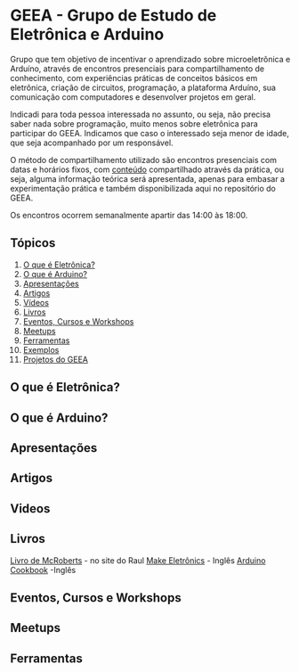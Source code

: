 # GEEA - Grupo de Estudo de Eletrônica e Arduino

Grupo que tem objetivo de incentivar o aprendizado sobre microeletrônica e Arduíno, através de encontros presenciais para compartilhamento de conhecimento, com experiências práticas de conceitos básicos em eletrônica, criação de circuitos, programação, a plataforma Arduíno, sua comunicação com computadores e desenvolver projetos em geral. 

Indicadi para toda pessoa interessada no assunto, ou seja, não precisa saber nada sobre programação, muito menos sobre eletrônica para participar do GEEA. Indicamos que caso o interessado seja menor de idade, que seja acompanhado por um responsável. 

O método de compartilhamento utilizado são encontros presenciais com datas e horários fixos, com [conteúdo](#https://github.com/angelobms/GEEA/blob/master/conteudo.md) compartilhado através da prática, ou seja, alguma informação teórica será apresentada, apenas para embasar a experimentação prática e também disponibilizada aqui no repositório do GEEA. 

Os encontros ocorrem semanalmente apartir das 14:00 às 18:00.

## Tópicos

  1. [O que é Eletrônica?](#o-que-é-eletrônica)
  2. [O que é Arduino?](#o-que-é-arduino)
  3. [Apresentações](#apresentações)
  4. [Artigos](#artigos)
  5. [Vídeos](#vídeos)
  6. [Livros](#livros)
  7. [Eventos, Cursos e Workshops](#eventos-cursos-e-workshops)
  8. [Meetups](#meetups)
  9. [Ferramentas](#ferramentas)
  10. [Exemplos](/exemplos/README.md)
  11. [Projetos do GEEA](/projetos/README.md)

## O que é Eletrônica?

## O que é Arduino?

## Apresentações

## Artigos

## Videos

## Livros

[Livro de McRoberts](http://raulhc.cc/Doc/LivroArduino) - no site do Raul
[Make Eletrônics](http://www.makershed.com/products/make-electronics-2ed) - Inglês
[Arduino Cookbook](http://shop.oreilly.com/product/9780596802486.do) -Inglês 

## Eventos, Cursos e Workshops

## Meetups

## Ferramentas
